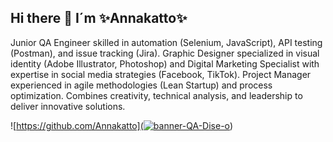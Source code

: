 ## Hi there 👋 I´m ✨Annakatto✨

Junior QA Engineer skilled in automation (Selenium, JavaScript), API testing (Postman), and issue tracking (Jira). Graphic Designer specialized in visual identity (Adobe Illustrator, Photoshop) and Digital Marketing Specialist with expertise in social media strategies (Facebook, TikTok). Project Manager experienced in agile methodologies (Lean Startup) and process optimization. Combines creativity, technical analysis, and leadership to deliver innovative solutions.

![https://github.com/Annakatto](<a href="https://ibb.co/ymJ2twdX"><img src="https://i.ibb.co/Fktp2SmK/banner-QA-Dise-o.jpg" alt="banner-QA-Dise-o" border="0"></a>)
